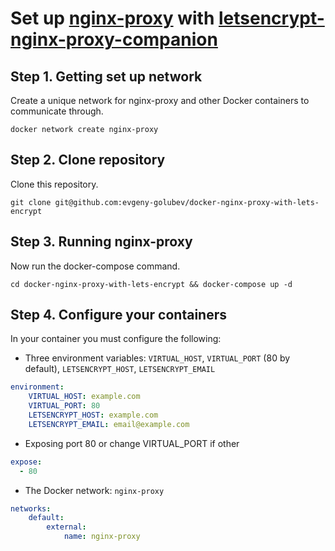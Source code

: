 # Set up [nginx-proxy](https://github.com/jwilder/nginx-proxy) with [letsencrypt-nginx-proxy-companion](https://github.com/JrCs/docker-letsencrypt-nginx-proxy-companion)

## Step 1. Getting set up network

Create a unique network for nginx-proxy and other Docker containers to communicate through.

`docker network create nginx-proxy`

## Step 2. Clone repository

Clone this repository.

`git clone git@github.com:evgeny-golubev/docker-nginx-proxy-with-lets-encrypt`

## Step 3. Running nginx-proxy

Now run the docker-compose command.

`cd docker-nginx-proxy-with-lets-encrypt && docker-compose up -d`

## Step 4. Configure your containers

In your container you must configure the following:

* Three environment variables: `VIRTUAL_HOST`, `VIRTUAL_PORT` (80 by default), `LETSENCRYPT_HOST`, `LETSENCRYPT_EMAIL`

```yaml
environment:
    VIRTUAL_HOST: example.com
    VIRTUAL_PORT: 80
    LETSENCRYPT_HOST: example.com
    LETSENCRYPT_EMAIL: email@example.com
```

* Exposing port 80 or change VIRTUAL_PORT if other

```yaml
expose:
  - 80
```

* The Docker network: `nginx-proxy`

```yaml
networks:
    default:
        external:
            name: nginx-proxy
```